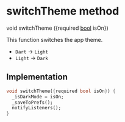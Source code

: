 


# switchTheme method








void switchTheme
(\{required [bool](https://api.flutter.dev/flutter/dart-core/bool-class.html) isOn})





<p>This function switches the app theme.</p>
<ul>
<li><code>Dart</code> -&gt; <code>Light</code></li>
<li><code>Light</code> -&gt; <code>Dark</code></li>
</ul>



## Implementation

```dart
void switchTheme({required bool isOn}) {
  _isDarkMode = isOn;
  _saveToPrefs();
  notifyListeners();
}
```








